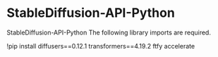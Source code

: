 # StableDiffusion-API-Python
StableDiffusion-API-Python
The following library imports are required.

!pip install diffusers==0.12.1 transformers==4.19.2 ftfy accelerate
